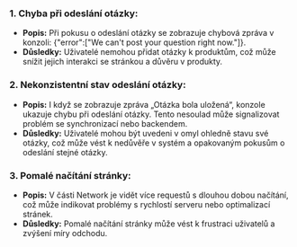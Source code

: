 ### 1. Chyba při odeslání otázky:
- **Popis:** Při pokusu o odeslání otázky se zobrazuje chybová zpráva v konzoli: {"error":["We can't post your question right now."]}.
- **Důsledky:** Uživatelé nemohou přidat otázky k produktům, což může snížit jejich interakci se stránkou a důvěru v produkty.

### 2. Nekonzistentní stav odeslání otázky:
- **Popis:** I když se zobrazuje zpráva „Otázka bola uložená“, konzole ukazuje chybu při odeslání otázky. Tento nesoulad může signalizovat problém se synchronizací nebo backendem.
- **Důsledky:** Uživatelé mohou být uvedeni v omyl ohledně stavu své otázky, což může vést k nedůvěře v systém a opakovaným pokusům o odeslání stejné otázky.

### 3. Pomalé načítání stránky:
- **Popis:** V části Network je vidět více requestů s dlouhou dobou načítání, což může indikovat problémy s rychlostí serveru nebo optimalizací stránek.
- **Důsledky:** Pomalé načítání stránky může vést k frustraci uživatelů a zvýšení míry odchodu.
